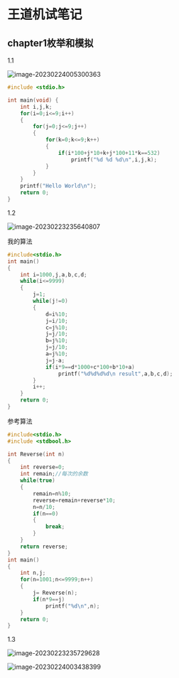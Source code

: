 # 王道机试笔记

## chapter1枚举和模拟

1.1

![image-20230224005300363](https://s2.loli.net/2023/02/24/aMhOkyjt497G1Uq.png)

```c
#include <stdio.h>

int main(void) {
    int i,j,k;
    for(i=0;i<=9;i++)
    {
        for(j=0;j<=9;j++)
        {
            for(k=0;k<=9;k++)
            {
                if(i*100+j*10+k+j*100+11*k==532)
                    printf("%d %d %d\n",i,j,k);
            }
        }
    }
    printf("Hello World\n");
    return 0;
}
```

1.2

![image-20230223235640807](https://cdn.jsdelivr.net/gh/Berry-lc/wangdaojishi@pic/uPic/epnys8.png)

我的算法

```c
#include<stdio.h>
int main()
{
    int i=1000,j,a,b,c,d;
    while(i<=9999)
    {
        j=1;
        while(j!=0)
        {
            d=i%10;
            j=i/10;
            c=j%10;
            j=j/10;
            b=j%10;
            j=j/10;
            a=j%10;
            j=j-a;
            if(i*9==d*1000+c*100+b*10+a)
                printf("%d%d%d%d\n result",a,b,c,d);
        }
        i++;
    }
    return 0;
}
```

参考算法

```c
#include<stdio.h>
#include <stdbool.h>

int Reverse(int n)
{
    int reverse=0;
    int remain;//每次的余数
    while(true)
    {
        remain=n%10;
        reverse=remain+reverse*10;
        n=n/10;
        if(n==0)
        {
            break;
        }
    }
    return reverse;
}
int main()
{
    int n,j;
    for(n=1001;n<=9999;n++)
    {
        j= Reverse(n);
        if(n*9==j)
            printf("%d\n",n);
    }
    return 0;
}
```

1.3

![image-20230223235729628](https://p.ipic.vip/z39wjz.png)

![image-20230224003438399](https://cdn.jsdelivr.net/gh/Berry-lc/wangdaojishi@pic/uPic/image-20230224003438399.png)
